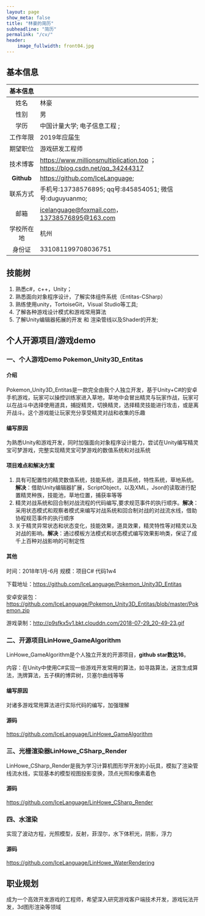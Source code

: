 ```yaml
---
layout: page
show_meta: false
title: "林豪的简历"
subheadline: "简历"
permalink: "/cv/"
header:
    image_fullwidth: front04.jpg
---
```




## 基本信息

|  基本信息  |                                                              |
| :--------: | :----------------------------------------------------------- |
|    姓名    | 林豪                                                         |
|    性别    | 男                                                           |
|    学历    | 中国计量大学;  电子信息工程 ;                                |
|  工作年限  | 2019年应届生                                                 |
|  期望职位  | 游戏研发工程师                                               |
|  技术博客  | https://www.millionsmultiplication.top ；https://blog.csdn.net/qq_34244317 |
| **Github** | https://github.com/IceLanguage;                              |
|  联系方式  | 手机号:13738576895;   qq号:845854051;  微信号:duguyuanmo;    |
|    邮箱    | icelanguage@foxmail.com，13738576895@163.com                 |
| 学校所在地 | 杭州                                                         |
|   身份证   | 331081199708036751                                           |

## 技能树

1. 熟悉c#，c++，Unity；
2. 熟悉面向对象程序设计，了解实体组件系统（Entitas-CSharp）
3. 熟练使用unity，TortoiseGit，Visual Studio等工具;
4. 了解各种游戏设计模式和游戏常用算法
5. 了解Unity编辑器拓展的开发 和 渲染管线以及Shader的开发;

## 个人开源项目/游戏demo

### 一、个人游戏Demo  Pokemon_Unity3D_Entitas

#### 介绍

Pokemon_Unity3D_Entitas是一款完全由我个人独立开发，基于Unity+C#的安卓手机游戏，玩家可以操控训练家进入草地，草地中会冒出精灵与玩家作战，玩家可以在战斗中选择使用道具，捕捉精灵，切换精灵，选择精灵技能进行攻击，或是离开战斗。这个游戏能让玩家充分享受精灵对战和收集的乐趣

#### 编写原因

为熟悉Unity和游戏开发，同时加强面向对象程序设计能力，尝试在Unity编写精灵宝可梦游戏，完整实现精灵宝可梦游戏的数值系统和对战系统

#### 项目难点和解决方案

1.  具有可配置性的精灵数值系统，技能系统，道具系统，特性系统，草地系统。**解决**：借助Unity编辑器扩展，ScriptObject，以及XML，Json的读取进行配置精灵种族，技能池，草地位置，捕获率等等
2.  精灵对战系统和回合制对战流程的代码编写,要求规范事件的执行顺序。**解决**：采用状态模式和观察者模式来编写对战系统和回合制对战的对战流水线，借助协程规范事件的执行顺序
3.  关于精灵异常状态和状态变化，技能效果，道具效果，精灵特性等对精灵以及对战的影响。**解决**：通过模板方法模式和状态模式编写效果影响类，保证了成千上百种对战影响的可制定性

#### 其他

时间：2018年1月-6月 规模：项目C# 代码1w4

下载地址：https://github.com/IceLanguage/Pokemon_Unity3D_Entitas

安卓安装包：https://github.com/IceLanguage/Pokemon_Unity3D_Entitas/blob/master/Pokemon.zip

游戏录制：http://p9sfkx5v1.bkt.clouddn.com/2018-07-29_20-49-23.gif

### 二、开源项目**LinHowe_GameAlgorithm**

LinHowe_GameAlgorithm是个人独立开发的开源项目，**github star数达16**。

内容：在Unity中使用C#实现一些游戏开发常用的算法，如寻路算法，迷宫生成算法，洗牌算法，五子棋的博弈树，贝塞尔曲线等等

#### 编写原因

对诸多游戏常用算法进行实际代码的编写，加强理解

#### 源码

https://github.com/IceLanguage/LinHowe_GameAlgorithm

### 三、光栅渲染器LinHowe_CSharp_Render

LinHowe_CSharp_Render是我为学习计算机图形学开发的小玩具，模拟了渲染管线流水线，实现基本的模型视图投影变换，顶点光照和像素着色

#### 源码

https://github.com/IceLanguage/LinHowe_CSharp_Render

### 四、水渲染

实现了波动方程，光照模型，反射，菲涅尔，水下体积光，阴影，浮力

#### 源码

https://github.com/IceLanguage/LinHowe_WaterRendering

## 职业规划

成为一个高效开发游戏的工程师，希望深入研究游戏客户端技术开发，游戏玩法开发，3d图形渲染等领域